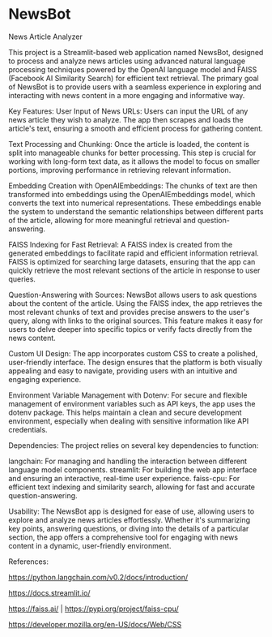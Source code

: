 # NewsBot
News Article Analyzer


This project is a Streamlit-based web application named NewsBot, designed to process and analyze news articles using advanced natural language processing techniques powered by the OpenAI language model and FAISS (Facebook AI Similarity Search) for efficient text retrieval. The primary goal of NewsBot is to provide users with a seamless experience in exploring and interacting with news content in a more engaging and informative way.

Key Features:
User Input of News URLs: Users can input the URL of any news article they wish to analyze. The app then scrapes and loads the article's text, ensuring a smooth and efficient process for gathering content.

Text Processing and Chunking: Once the article is loaded, the content is split into manageable chunks for better processing. This step is crucial for working with long-form text data, as it allows the model to focus on smaller portions, improving performance in retrieving relevant information.

Embedding Creation with OpenAIEmbeddings: The chunks of text are then transformed into embeddings using the OpenAIEmbeddings model, which converts the text into numerical representations. These embeddings enable the system to understand the semantic relationships between different parts of the article, allowing for more meaningful retrieval and question-answering.

FAISS Indexing for Fast Retrieval: A FAISS index is created from the generated embeddings to facilitate rapid and efficient information retrieval. FAISS is optimized for searching large datasets, ensuring that the app can quickly retrieve the most relevant sections of the article in response to user queries.

Question-Answering with Sources: NewsBot allows users to ask questions about the content of the article. Using the FAISS index, the app retrieves the most relevant chunks of text and provides precise answers to the user's query, along with links to the original sources. This feature makes it easy for users to delve deeper into specific topics or verify facts directly from the news content.

Custom UI Design: The app incorporates custom CSS to create a polished, user-friendly interface. The design ensures that the platform is both visually appealing and easy to navigate, providing users with an intuitive and engaging experience.

Environment Variable Management with Dotenv: For secure and flexible management of environment variables such as API keys, the app uses the dotenv package. This helps maintain a clean and secure development environment, especially when dealing with sensitive information like API credentials.

Dependencies: The project relies on several key dependencies to function:

langchain: For managing and handling the interaction between different language model components.
streamlit: For building the web app interface and ensuring an interactive, real-time user experience.
faiss-cpu: For efficient text indexing and similarity search, allowing for fast and accurate question-answering.

Usability:
The NewsBot app is designed for ease of use, allowing users to explore and analyze news articles effortlessly. Whether it's summarizing key points, answering questions, or diving into the details of a particular section, the app offers a comprehensive tool for engaging with news content in a dynamic, user-friendly environment.



References:

https://python.langchain.com/v0.2/docs/introduction/

https://docs.streamlit.io/

https://faiss.ai/ | https://pypi.org/project/faiss-cpu/ 

https://developer.mozilla.org/en-US/docs/Web/CSS

